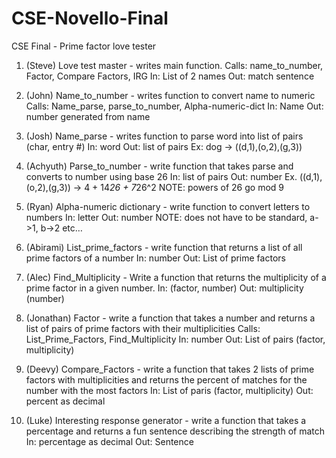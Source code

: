 # CSE-Novello-Final

CSE Final - Prime factor love tester

1.  (Steve) Love test master - writes main function.
	Calls: name_to_number, Factor, Compare Factors, IRG
In: List of 2 names
Out: match sentence

2. (John) Name_to_number - writes function to convert name to numeric
	Calls: Name_parse, parse_to_number, Alpha-numeric-dict
	In: Name
	Out: number generated from name

3. (Josh) Name_parse - writes function to parse word into list of pairs (char, entry #)
	In: word
	Out: list of pairs
	Ex: dog -> ((d,1),(o,2),(g,3))

4. (Achyuth) Parse_to_number - write function that takes parse and converts to number using base 26
	In: list of pairs
	Out: number
	Ex. ((d,1),(o,2),(g,3)) -> 4 + 14*26 + 7*26^2
	NOTE: powers of 26 go mod 9

5. (Ryan) Alpha-numeric dictionary - write function to convert letters to numbers
	In: letter
	Out: number
	NOTE: does not have to be standard, a->1, b->2 etc…

6. (Abirami) List_prime_factors - write function that returns a list of all prime factors of a number
	In: number
	Out: List of prime factors

7. (Alec) Find_Multiplicity - Write a function that returns the multiplicity of a prime factor in a given number.
	In: (factor, number)
	Out: multiplicity (number)

8. (Jonathan) Factor - write a function that takes a number and returns a list of pairs of prime factors with their multiplicities 
	Calls: List_Prime_Factors, Find_Multiplicity
	In: number
	Out: List of pairs (factor, multiplicity)

9. (Deevy) Compare_Factors - write a function that takes 2 lists of prime factors with multiplicities and returns the percent of matches for the number with the most factors
	In: List of paris (factor, multiplicity)
	Out: percent as decimal

10. (Luke) Interesting response generator - write a function that takes a percentage and returns a fun sentence describing the strength of match
	In: percentage as decimal
	Out: Sentence
